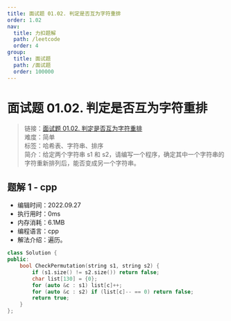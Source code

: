 ```yaml
---
title: 面试题 01.02. 判定是否互为字符重排
order: 1.02
nav:
  title: 力扣题解
  path: /leetcode
  order: 4
group:
  title: 面试题
  path: /面试题
  order: 100000
---
```


# 面试题 01.02. 判定是否互为字符重排

> 链接：[面试题 01.02. 判定是否互为字符重排](https://leetcode.cn/problems/check-permutation-lcci/)  
> 难度：简单  
> 标签：哈希表、字符串、排序  
> 简介：给定两个字符串 s1 和 s2，请编写一个程序，确定其中一个字符串的字符重新排列后，能否变成另一个字符串。

## 题解 1 - cpp

- 编辑时间：2022.09.27
- 执行用时：0ms
- 内存消耗：6.1MB
- 编程语言：cpp
- 解法介绍：遍历。

```cpp
class Solution {
public:
    bool CheckPermutation(string s1, string s2) {
        if (s1.size() != s2.size()) return false;
        char list[130] = {0};
        for (auto &c : s1) list[c]++;
        for (auto &c : s2) if (list[c]-- == 0) return false;
        return true;
    }
};
```
